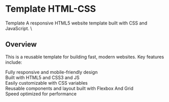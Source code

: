# Template HTML-CSS

Template A responsive HTML5 website template built with CSS and JavaScript. \

## Overview

This is a reusable template for building fast, modern websites. Key features include:

Fully responsive and mobile-friendly design \
Built with HTML5 and CSS3 and JS \
Easily customizable with CSS variables \
Reusable components and layout built with Flexbox And Grid \
Speed optimized for performance
